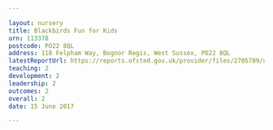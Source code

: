 ```yaml
---

layout: nursery
title: Blackbirds Fun for Kids
urn: 113378
postcode: PO22 8QL
address: 118 Felpham Way, Bognor Regis, West Sussex, PO22 8QL
latestReportUrl: https://reports.ofsted.gov.uk/provider/files/2705789/urn/113378.pdf
teaching: 2
development: 2
leadership: 2
outcomes: 2
overall: 2
date: 15 June 2017

---
```

